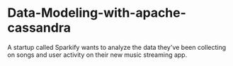 # Data-Modeling-with-apache-cassandra
A startup called Sparkify wants to analyze the data they've been collecting on songs and user activity on their new music streaming app.
